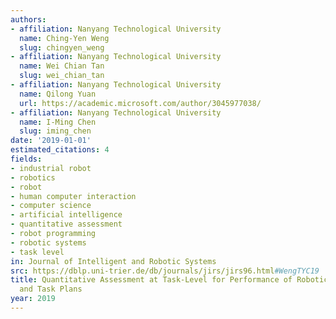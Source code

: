 ```yaml
---
authors:
- affiliation: Nanyang Technological University
  name: Ching-Yen Weng
  slug: chingyen_weng
- affiliation: Nanyang Technological University
  name: Wei Chian Tan
  slug: wei_chian_tan
- affiliation: Nanyang Technological University
  name: Qilong Yuan
  url: https://academic.microsoft.com/author/3045977038/
- affiliation: Nanyang Technological University
  name: I-Ming Chen
  slug: iming_chen
date: '2019-01-01'
estimated_citations: 4
fields:
- industrial robot
- robotics
- robot
- human computer interaction
- computer science
- artificial intelligence
- quantitative assessment
- robot programming
- robotic systems
- task level
in: Journal of Intelligent and Robotic Systems
src: https://dblp.uni-trier.de/db/journals/jirs/jirs96.html#WengTYC19
title: Quantitative Assessment at Task-Level for Performance of Robotic Configurations
  and Task Plans
year: 2019
---
```

